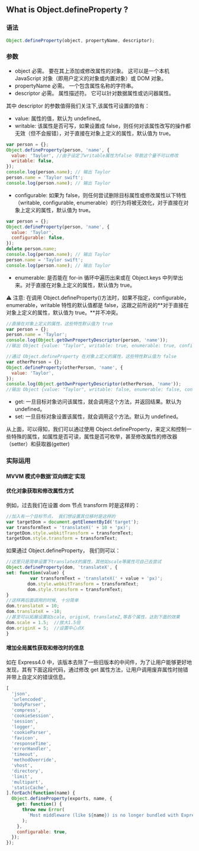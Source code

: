 ## What is Object.defineProperty ?

### 语法

```js
Object.defineProperty(object, propertyName, descriptor);
```

### 参数

- object 必需。 要在其上添加或修改属性的对象。 这可以是一个本机 JavaScript 对象（即用户定义的对象或内置对象）或 DOM 对象。
- propertyName 必需。 一个包含属性名称的字符串。
- descriptor 必需。 属性描述符。 它可以针对数据属性或访问器属性。

其中 descriptor 的参数值得我们关注下,该属性可设置的值有：

- value: 属性的值，默认为 undefined。
- writable: 该属性是否可写，如果设置成 false，则任何对该属性改写的操作都无效（但不会报错），对于直接在对象上定义的属性，默认值为 true。

```js
var person = {};
Object.defineProperty(person, 'name', {
  value: 'Taylor', //由于设定了writable属性为false 导致这个量不可以修改
  writable: false,
});
console.log(person.name); // 输出 Taylor
person.name = 'Taylor swift';
console.log(person.name); // 输出 Taylor
```

- configurable: 如果为 false，则任何尝试删除目标属性或修改属性以下特性（writable, configurable, enumerable）的行为将被无效化，对于直接在对象上定义的属性，默认值为 true。

```js
var person = {};
Object.defineProperty(person, 'name', {
  value: 'Taylor',
  configurable: false,
});
delete person.name;
console.log(person.name); // 输出 Taylor
person.name = 'Taylor swift';
console.log(person.name); // 输出 Taylor
```

- enumerable: 是否能在 for-in 循环中遍历出来或在 Object.keys 中列举出来。对于直接在对象上定义的属性，默认值为 true。

️⚠️ 注意: 在调用 Object.defineProperty()方法时，如果不指定，configurable，enumerable，writable 特性的默认值都是 false，这跟之前所说的**对于直接在对象上定义的属性，默认值为 true。**并不冲突。

```js
//直接在对象上定义的属性，这些特性默认值为 true
var person = {};
person.name = 'Taylor';
console.log(Object.getOwnPropertyDescriptor(person, 'name'));
//输出 Object {value: "Taylor", writable: true, enumerable: true, configurable: true}

//通过 Object.defineProperty 在对象上定义的属性，这些特性默认值为 false
var otherPerson = {};
Object.defineProperty(otherPerson, 'name', {
  value: 'Taylor',
});
console.log(Object.getOwnPropertyDescriptor(otherPerson, 'name'));
//输出 Object {value: "Taylor", writable: false, enumerable: false, configurable: false}
```

- get: 一旦目标对象访问该属性，就会调用这个方法，并返回结果。默认为 undefined。
- set: 一旦目标对象设置该属性，就会调用这个方法。默认为 undefined。

从上面，可以得知，我们可以通过使用 Object.defineProperty，来定义和控制一些特殊的属性，如属性是否可读，属性是否可枚举，甚至修改属性的修改器（setter）和获取器(getter)

### 实际运用

#### MVVM 模式中数据‘双向绑定’实现

#### 优化对象获取和修改属性方式

例如，过去我们在设置 dom 节点 transform 时是这样的：

```js
//加入有一个目标节点， 我们想设置其位移时是这样的
var targetDom = document.getElementById('target');
var transformText = 'translateX(' + 10 + 'px)';
targetDom.style.webkitTransform = transformText;
targetDom.style.transform = transformText;
```

如果通过 Object.defineProperty， 我们则可以：

```js
//这里只是简单设置下translateX的属性，其他如scale等属性可自己去尝试
Object.defineProperty(dom, 'translateX', {
set: function(value) {
         var transformText = 'translateX(' + value + 'px)';
        dom.style.webkitTransform = transformText;
        dom.style.transform = transformText;
}
//这样再后面调用的时候, 十分简单
dom.translateX = 10;
dom.translateX = -10;
//甚至可以拓展设置如scale, originX, translateZ,等各个属性，达到下面的效果
dom.scale = 1.5;  //放大1.5倍
dom.originX = 5;  //设置中心点X
}
```

#### 增加全局属性获取和修改时的信息

如在 Express4.0 中，该版本去除了一些旧版本的中间件，为了让用户能够更好地发现，其有下面这段代码，通过修改 get 属性方法，让用户调用废弃属性时抛错并带上自定义的错误信息。

```js
[
  'json',
  'urlencoded',
  'bodyParser',
  'compress',
  'cookieSession',
  'session',
  'logger',
  'cookieParser',
  'favicon',
  'responseTime',
  'errorHandler',
  'timeout',
  'methodOverride',
  'vhost',
  'directory',
  'limit',
  'multipart',
  'staticCache',
].forEach(function(name) {
  Object.defineProperty(exports, name, {
    get: function() {
      throw new Error(
        `Most middleware (like ${name}) is no longer bundled with Express and must be installed separately.`,
      );
    },
    configurable: true,
  });
});
```
